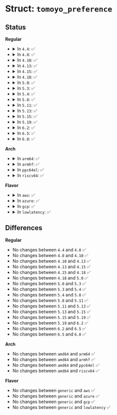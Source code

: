 # Struct: <code>tomoyo_preference</code>

## Status
<b>Regular</b>
<ul>
<li>
<details>
<summary>In <code>4.4</code>: ✅</summary>

```c
struct tomoyo_preference {
    unsigned int learning_max_entry;
    bool enforcing_verbose;
    bool learning_verbose;
    bool permissive_verbose;
};
```
</details>
</li>
<li>
<details>
<summary>In <code>4.8</code>: ✅</summary>

```c
struct tomoyo_preference {
    unsigned int learning_max_entry;
    bool enforcing_verbose;
    bool learning_verbose;
    bool permissive_verbose;
};
```
</details>
</li>
<li>
<details>
<summary>In <code>4.10</code>: ✅</summary>

```c
struct tomoyo_preference {
    unsigned int learning_max_entry;
    bool enforcing_verbose;
    bool learning_verbose;
    bool permissive_verbose;
};
```
</details>
</li>
<li>
<details>
<summary>In <code>4.13</code>: ✅</summary>

```c
struct tomoyo_preference {
    unsigned int learning_max_entry;
    bool enforcing_verbose;
    bool learning_verbose;
    bool permissive_verbose;
};
```
</details>
</li>
<li>
<details>
<summary>In <code>4.15</code>: ✅</summary>

```c
struct tomoyo_preference {
    unsigned int learning_max_entry;
    bool enforcing_verbose;
    bool learning_verbose;
    bool permissive_verbose;
};
```
</details>
</li>
<li>
<details>
<summary>In <code>4.18</code>: ✅</summary>

```c
struct tomoyo_preference {
    unsigned int learning_max_entry;
    bool enforcing_verbose;
    bool learning_verbose;
    bool permissive_verbose;
};
```
</details>
</li>
<li>
<details>
<summary>In <code>5.0</code>: ✅</summary>

```c
struct tomoyo_preference {
    unsigned int learning_max_entry;
    bool enforcing_verbose;
    bool learning_verbose;
    bool permissive_verbose;
};
```
</details>
</li>
<li>
<details>
<summary>In <code>5.3</code>: ✅</summary>

```c
struct tomoyo_preference {
    unsigned int learning_max_entry;
    bool enforcing_verbose;
    bool learning_verbose;
    bool permissive_verbose;
};
```
</details>
</li>
<li>
<details>
<summary>In <code>5.4</code>: ✅</summary>

```c
struct tomoyo_preference {
    unsigned int learning_max_entry;
    bool enforcing_verbose;
    bool learning_verbose;
    bool permissive_verbose;
};
```
</details>
</li>
<li>
<details>
<summary>In <code>5.8</code>: ✅</summary>

```c
struct tomoyo_preference {
    unsigned int learning_max_entry;
    bool enforcing_verbose;
    bool learning_verbose;
    bool permissive_verbose;
};
```
</details>
</li>
<li>
<details>
<summary>In <code>5.11</code>: ✅</summary>

```c
struct tomoyo_preference {
    unsigned int learning_max_entry;
    bool enforcing_verbose;
    bool learning_verbose;
    bool permissive_verbose;
};
```
</details>
</li>
<li>
<details>
<summary>In <code>5.13</code>: ✅</summary>

```c
struct tomoyo_preference {
    unsigned int learning_max_entry;
    bool enforcing_verbose;
    bool learning_verbose;
    bool permissive_verbose;
};
```
</details>
</li>
<li>
<details>
<summary>In <code>5.15</code>: ✅</summary>

```c
struct tomoyo_preference {
    unsigned int learning_max_entry;
    bool enforcing_verbose;
    bool learning_verbose;
    bool permissive_verbose;
};
```
</details>
</li>
<li>
<details>
<summary>In <code>5.19</code>: ✅</summary>

```c
struct tomoyo_preference {
    unsigned int learning_max_entry;
    bool enforcing_verbose;
    bool learning_verbose;
    bool permissive_verbose;
};
```
</details>
</li>
<li>
<details>
<summary>In <code>6.2</code>: ✅</summary>

```c
struct tomoyo_preference {
    unsigned int learning_max_entry;
    bool enforcing_verbose;
    bool learning_verbose;
    bool permissive_verbose;
};
```
</details>
</li>
<li>
<details>
<summary>In <code>6.5</code>: ✅</summary>

```c
struct tomoyo_preference {
    unsigned int learning_max_entry;
    bool enforcing_verbose;
    bool learning_verbose;
    bool permissive_verbose;
};
```
</details>
</li>
<li>
<details>
<summary>In <code>6.8</code>: ✅</summary>

```c
struct tomoyo_preference {
    unsigned int learning_max_entry;
    bool enforcing_verbose;
    bool learning_verbose;
    bool permissive_verbose;
};
```
</details>
</li>
</ul>
<b>Arch</b>
<ul>
<li>
<details>
<summary>In <code>arm64</code>: ✅</summary>

```c
struct tomoyo_preference {
    unsigned int learning_max_entry;
    bool enforcing_verbose;
    bool learning_verbose;
    bool permissive_verbose;
};
```
</details>
</li>
<li>
<details>
<summary>In <code>armhf</code>: ✅</summary>

```c
struct tomoyo_preference {
    unsigned int learning_max_entry;
    bool enforcing_verbose;
    bool learning_verbose;
    bool permissive_verbose;
};
```
</details>
</li>
<li>
<details>
<summary>In <code>ppc64el</code>: ✅</summary>

```c
struct tomoyo_preference {
    unsigned int learning_max_entry;
    bool enforcing_verbose;
    bool learning_verbose;
    bool permissive_verbose;
};
```
</details>
</li>
<li>
<details>
<summary>In <code>riscv64</code>: ✅</summary>

```c
struct tomoyo_preference {
    unsigned int learning_max_entry;
    bool enforcing_verbose;
    bool learning_verbose;
    bool permissive_verbose;
};
```
</details>
</li>
</ul>
<b>Flavor</b>
<ul>
<li>
<details>
<summary>In <code>aws</code>: ✅</summary>

```c
struct tomoyo_preference {
    unsigned int learning_max_entry;
    bool enforcing_verbose;
    bool learning_verbose;
    bool permissive_verbose;
};
```
</details>
</li>
<li>
<details>
<summary>In <code>azure</code>: ✅</summary>

```c
struct tomoyo_preference {
    unsigned int learning_max_entry;
    bool enforcing_verbose;
    bool learning_verbose;
    bool permissive_verbose;
};
```
</details>
</li>
<li>
<details>
<summary>In <code>gcp</code>: ✅</summary>

```c
struct tomoyo_preference {
    unsigned int learning_max_entry;
    bool enforcing_verbose;
    bool learning_verbose;
    bool permissive_verbose;
};
```
</details>
</li>
<li>
<details>
<summary>In <code>lowlatency</code>: ✅</summary>

```c
struct tomoyo_preference {
    unsigned int learning_max_entry;
    bool enforcing_verbose;
    bool learning_verbose;
    bool permissive_verbose;
};
```
</details>
</li>
</ul>

## Differences
<b>Regular</b>
<ul>
<li>
No changes between <code>4.4</code> and <code>4.8</code> ✅
</li>
<li>
No changes between <code>4.8</code> and <code>4.10</code> ✅
</li>
<li>
No changes between <code>4.10</code> and <code>4.13</code> ✅
</li>
<li>
No changes between <code>4.13</code> and <code>4.15</code> ✅
</li>
<li>
No changes between <code>4.15</code> and <code>4.18</code> ✅
</li>
<li>
No changes between <code>4.18</code> and <code>5.0</code> ✅
</li>
<li>
No changes between <code>5.0</code> and <code>5.3</code> ✅
</li>
<li>
No changes between <code>5.3</code> and <code>5.4</code> ✅
</li>
<li>
No changes between <code>5.4</code> and <code>5.8</code> ✅
</li>
<li>
No changes between <code>5.8</code> and <code>5.11</code> ✅
</li>
<li>
No changes between <code>5.11</code> and <code>5.13</code> ✅
</li>
<li>
No changes between <code>5.13</code> and <code>5.15</code> ✅
</li>
<li>
No changes between <code>5.15</code> and <code>5.19</code> ✅
</li>
<li>
No changes between <code>5.19</code> and <code>6.2</code> ✅
</li>
<li>
No changes between <code>6.2</code> and <code>6.5</code> ✅
</li>
<li>
No changes between <code>6.5</code> and <code>6.8</code> ✅
</li>
</ul>
<b>Arch</b>
<ul>
<li>
No changes between <code>amd64</code> and <code>arm64</code> ✅
</li>
<li>
No changes between <code>amd64</code> and <code>armhf</code> ✅
</li>
<li>
No changes between <code>amd64</code> and <code>ppc64el</code> ✅
</li>
<li>
No changes between <code>amd64</code> and <code>riscv64</code> ✅
</li>
</ul>
<b>Flavor</b>
<ul>
<li>
No changes between <code>generic</code> and <code>aws</code> ✅
</li>
<li>
No changes between <code>generic</code> and <code>azure</code> ✅
</li>
<li>
No changes between <code>generic</code> and <code>gcp</code> ✅
</li>
<li>
No changes between <code>generic</code> and <code>lowlatency</code> ✅
</li>
</ul>
